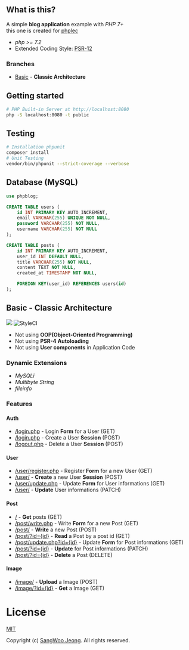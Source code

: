 ## What is this?

A simple **blog application** example with *PHP 7+* \
this one is created for [phplec](https://github.com/pronist/phplec)

* *php >= 7.2*
* Extended Coding Style: [PSR-12](https://www.php-fig.org/psr/psr-12/)

### Branches

* [Basic](https://github.com/pronist/phpblog/tree/basic) - **Classic Architecture**

## Getting started

```bash
# PHP Built-in Server at http://localhost:8080
php -S localhost:8080 -t public
```

## Testing

```bash
# Installation phpunit
composer install
# Unit Testing
vendor/bin/phpunit --strict-coverage --verbose
```

## Database (MySQL)

```sql
use phpblog;

CREATE TABLE users (
    id INT PRIMARY KEY AUTO_INCREMENT,
    email VARCHAR(255) UNIQUE NOT NULL,
    password VARCHAR(255) NOT NULL,
    username VARCHAR(255) NOT NULL
);

CREATE TABLE posts (
    id INT PRIMARY KEY AUTO_INCREMENT,
    user_id INT DEFAULT NULL,
    title VARCHAR(255) NOT NULL,
    content TEXT NOT NULL,
    created_at TIMESTAMP NOT NULL,

    FOREIGN KEY(user_id) REFERENCES users(id)
);
```

## Basic - Classic Architecture

<p>
    <img src="https://travis-ci.com/pronist/phpblog.svg?branch=basic">
    <img src="https://github.styleci.io/repos/231950937/shield?branch=basic" alt="StyleCI">
</p>

* Not using **OOP(Object-Oriented Programming)**
* Not using **PSR-4 Autoloading**
* Not using **User components** in Application Code

### Dynamic Extensions

* *MySQLi*
* *Multibyte String*
* *fileinfo*

### Features

#### Auth

* [/login.php](https://github.com/pronist/phpblog/tree/basic/controllers/login.php) - Login **Form** for a User (GET)
* [/login.php](https://github.com/pronist/phpblog/tree/basic/controllers/login.php) - Create a User **Session** (POST)
* [/logout.php](https://github.com/pronist/phpblog/tree/basic/controllers/logout.php) - Delete a User **Session** (POST)

#### User

* [/user/register.php](https://github.com/pronist/phpblog/tree/basic/controllers/user/register.php) - Register **Form** for a new User (GET)
* [/user/](https://github.com/pronist/phpblog/tree/basic/controllers/user/index.php) - **Create** a new User
**Session** (POST)
* [/user/update.php](https://github.com/pronist/phpblog/tree/basic/controllers/user/update.php) - Update **Form** for User informations (GET)
* [/user/](https://github.com/pronist/phpblog/tree/basic/controllers/user/index.php) - **Update** User informations (PATCH)

#### Post

* [/](https://github.com/pronist/phpblog/tree/basic/controllers/index.php) - **Get** posts (GET)
* [/post/write.php](https://github.com/pronist/phpblog/tree/basic/controllers/post/write.php) - Write **Form** for a new Post (GET)
* [/post/](https://github.com/pronist/phpblog/tree/basic/controllers/post/index.php) - **Write** a new Post (POST)
* [/post/?id={id}](https://github.com/pronist/phpblog/tree/basic/controllers/post/index.php) - **Read** a Post by a post id (GET)
* [/post/update.php?id={id}](https://github.com/pronist/phpblog/tree/basic/controllers/post/update.php) - Update **Form** for Post informations (GET)
* [/post/?id={id}](https://github.com/pronist/phpblog/tree/basic/controllers/post/index.php) - **Update** for Post informations (PATCH)
* [/post/?id={id}](https://github.com/pronist/phpblog/tree/basic/controllers/post/index.php) - **Delete** a Post (DELETE)

#### Image

* [/image/](https://github.com/pronist/phpblog/tree/basic/controllers/image/index.php) - **Upload** a Image (POST)
* [/image/?id={id}](https://github.com/pronist/phpblog/tree/basic/controllers/image/index.php) - **Get** a Image (GET)

# License

[MIT](https://github.com/pronist/phpblog/blob/basic/LICENSE)

Copyright (c) [SangWoo Jeong](https://github.com/pronist). All rights reserved.
